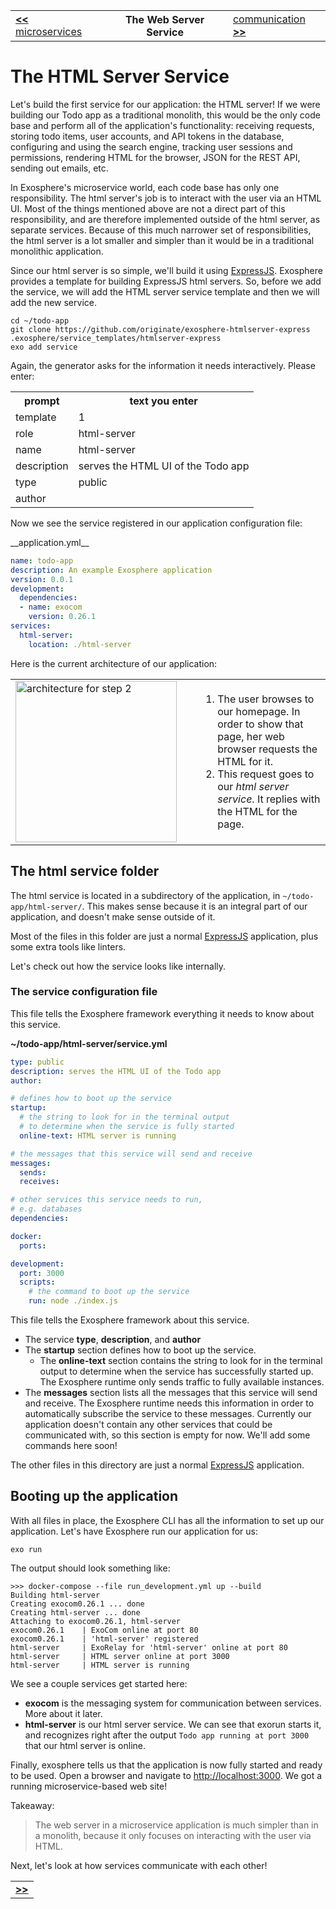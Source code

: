 <table>
  <tr>
    <td><a href="03_microservices.md"><b>&lt;&lt;</b> microservices</a></td>
    <th>The Web Server Service</th>
    <td><a href="05_communication.md">communication <b>&gt;&gt;</b></a></td>
  </tr>
</table>

# The HTML Server Service

Let's build the first service for our application: 
the HTML server! 
If we were
building our Todo app as a traditional monolith, 
this would be the only code base 
and perform all of the application's functionality: 
receiving requests,
storing todo items, user accounts, and API tokens in the database, 
configuring and using the search engine, 
tracking user sessions and permissions, 
rendering HTML for the browser, JSON for the REST API, 
sending out emails, 
etc.

In Exosphere's microservice world, 
each code base has only one responsibility.
The html server's job is to interact with the user via an HTML UI. 
Most of the things mentioned above are not a direct part of this responsibility, 
and are therefore implemented outside of the html server, 
as separate services. 
Because of this much narrower set of responsibilities, 
the html server is a lot smaller and simpler 
than it would be in a traditional monolithic application.

Since our html server is so simple, 
we'll build it using [ExpressJS](http://expressjs.com).
Exosphere provides a template for building ExpressJS html servers. 
So, before we add the service, 
we will add the HTML server service template and then we will add the new service.

<a class="runMarkdown_consoleWithInputFromTable">

```
cd ~/todo-app
git clone https://github.com/originate/exosphere-htmlserver-express .exosphere/service_templates/htmlserver-express
exo add service
```

Again, the generator asks for the information it needs interactively. 
Please enter:

<table>
  <tr>
    <th>prompt</th>
    <th>text you enter</th>
  </tr>
  <tr>
    <td>template</td>
    <td>1</td>
  </tr>
  <tr>
    <td>role</td>
    <td>html-server</td>
  </tr>
  <tr>
    <td>name</td>
    <td>html-server</td>
  </tr>
  <tr>
    <td>description</td>
    <td>serves the HTML UI of the Todo app</td>
  </tr>
  <tr>
    <td>type</td>
    <td>public</td>
  </tr>
  <tr>
    <td>author</td>
    <td></td>
  </tr>
</table>

</a>

Now we see the service registered in our application configuration file:

<a class="runMarkdown_verifyFileContent">
__application.yml__

```yml
name: todo-app
description: An example Exosphere application
version: 0.0.1
development:
  dependencies:
  - name: exocom
    version: 0.26.1
services:
  html-server:
    location: ./html-server
```

</a>

Here is the current architecture of our application:

<table>
  <tr>
    <td width="280">
      <img alt="architecture for step 2" src="04_architecture.png" width="258">
    </td>
    <td>
      <ol>
        <li>
          The user browses to our homepage.
          In order to show that page, her web browser requests the HTML for it.
        </li>
        <li>
          This request goes to our <i>html server service</i>.
          It replies with the HTML for the page.
        </li>
      </ol>
    </td>
  </tr>
</table>

## The html service folder

The html service is located in a subdirectory of the application, 
in `~/todo-app/html-server/`. 
This makes sense because it is an integral part of our application, 
and doesn't make sense outside of it.

Most of the files in this folder 
are just a normal [ExpressJS](http://expressjs.com) application, 
plus some extra tools like linters.

Let's check out how the service looks like internally.

### The service configuration file

This file tells the Exosphere framework everything it needs to know about this service.

__~/todo-app/html-server/service.yml__

```yml
type: public
description: serves the HTML UI of the Todo app
author:

# defines how to boot up the service
startup:
  # the string to look for in the terminal output
  # to determine when the service is fully started
  online-text: HTML server is running

# the messages that this service will send and receive
messages:
  sends:
  receives:

# other services this service needs to run,
# e.g. databases
dependencies:

docker:
  ports:

development:
  port: 3000
  scripts:
    # the command to boot up the service
    run: node ./index.js
```

This file tells the Exosphere framework about this service.

* The service **type**, **description**, and **author**
* The **startup** section defines how to boot up the service.
  * The **online-text** section contains the string to look for in the terminal output 
    to determine when the service has successfully started up. 
    The Exosphere runtime only sends traffic to fully available instances.
* The **messages** section lists all the messages that this service will send and receive. 
  The Exosphere runtime needs this information 
  in order to automatically subscribe the service to these messages. 
  Currently our application doesn't contain any other services 
  that could be communicated with, 
  so this section is empty for now. 
  We'll add some commands here soon!

The other files in this directory are just a normal
[ExpressJS](http://expressjs.com) application.

## Booting up the application

With all files in place, 
the Exosphere CLI has all the information to set up our application. 
Let's have Exosphere run our application for us:

```
exo run
```

The output should look something like:

```
>>> docker-compose --file run_development.yml up --build
Building html-server
Creating exocom0.26.1 ... done
Creating html-server ... done
Attaching to exocom0.26.1, html-server
exocom0.26.1    | ExoCom online at port 80
exocom0.26.1    | 'html-server' registered
html-server     | ExoRelay for 'html-server' online at port 80
html-server     | HTML server online at port 3000
html-server     | HTML server is running
```

We see a couple services get started here:

* **exocom** is the messaging system for communication between services. 
  More about it later.
* **html-server** is our html server service. 
  We can see that exorun starts it,
  and recognizes right after the output `Todo app running at port 3000` 
  that our html server is online.

Finally, exosphere tells us that the application is now fully started and ready
to be used. Open a browser and navigate to
[http://localhost:3000](http://localhost:3000). We got a running
microservice-based web site!

Takeaway:
> The web server in a microservice application is much simpler than in a
> monolith, because it only focuses on interacting with the user via HTML.

Next, let's look at how services communicate with each other!

<table>
  <tr>
    <td><a href="05_communication.md"><b>&gt;&gt;</b></a></td>
  </tr>
</table>
